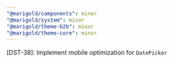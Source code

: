 ```yaml
---
"@marigold/components": minor
"@marigold/system": minor
"@marigold/theme-b2b": minor
"@marigold/theme-core": minor
---
```


[DST-38]: Implement mobile optimization for `DatePicker`

